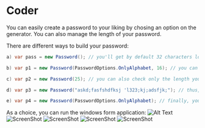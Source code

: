 # Coder

You can easily create a password to your liking by chosing an option on the generator. You can also manage the length of your password. 

There are different ways to build your password:
```cs
a) var pass = new Password(); // you'll get by default 32 characters long password with at least one digit and at least one special                                          character 

b) var p1 = new Password(PasswordOptions.OnlyAlphabet, 16); // you can chose both the password option you wish and your desired length

c) var p2 = new Password(25); // you can also check only the length you want and the programm will generate a password with at least one                                    digit and at least one special character

d) var p3 = new Password("askd;fasfshdfksj 'l323;kj;adsfjk;"); // thus, you can write a password on your own (why not?! :-))

e) var p4 = new Password(PasswordOptions.OnlyAlphabet); // finally, you can just select the password option you like and get a 32                                                                      characters long password
```

As a choice, you can run the windows form application:
![Alt Text](https://raw.githubusercontent.com/kacap1707/Coder/master/1.jpg)
![ScreenShot](1.jpg)
![ScreenShot](https://raw.github.com/kacap1707/Coder/master/https://gyazo.com/ba9e8604b3f219e264c800f35c1359f5)
![ScreenShot](https://raw.githubusercontent.com/kacap1707/Coder/master/C:\Users\HP\Desktop\1.jpg)
![ScreenShot](https://raw.githubusercontent.com/kacap1707/Coder/master/https://gyazo.com/ba9e8604b3f219e264c800f35c1359f5)
